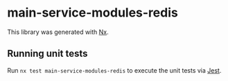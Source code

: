 # main-service-modules-redis

This library was generated with [Nx](https://nx.dev).

## Running unit tests

Run `nx test main-service-modules-redis` to execute the unit tests via [Jest](https://jestjs.io).
